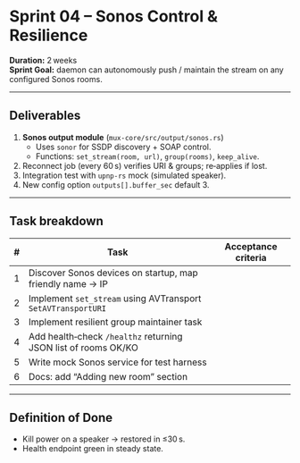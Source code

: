 # Sprint 04 – Sonos Control & Resilience
**Duration:** 2 weeks  
**Sprint Goal:** daemon can autonomously push / maintain the stream on any configured Sonos rooms.

---

## Deliverables
1. **Sonos output module** (`mux-core/src/output/sonos.rs`)
   * Uses `sonor` for SSDP discovery + SOAP control.
   * Functions: `set_stream(room, url)`, `group(rooms)`, `keep_alive`.
2. Reconnect job (every 60 s) verifies URI & groups; re‑applies if lost.
3. Integration test with `upnp-rs` mock (simulated speaker).
4. New config option `outputs[].buffer_sec` default 3.

---

## Task breakdown
| # | Task | Acceptance criteria |
|---|------|---------------------|
| 1 | Discover Sonos devices on startup, map friendly name → IP |
| 2 | Implement `set_stream` using AVTransport `SetAVTransportURI` |
| 3 | Implement resilient group maintainer task |
| 4 | Add health‑check `/healthz` returning JSON list of rooms OK/KO |
| 5 | Write mock Sonos service for test harness |
| 6 | Docs: add “Adding new room” section |

---

## Definition of Done
* Kill power on a speaker → restored in ≤30 s.
* Health endpoint green in steady state.